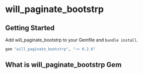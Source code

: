 # will_paginate_bootstrp

## Getting Started

Add will_paginate_bootstrp to your Gemfile and `bundle install`.

```ruby
gem "will_paginate_bootstrp", "~> 0.2.6"
```

## What is will_paginate_bootstrp Gem
